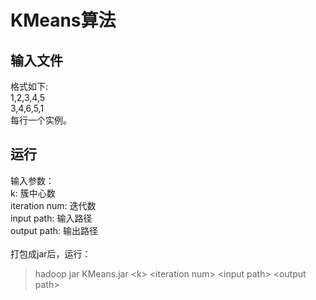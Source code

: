 # KMeans算法
## 输入文件
格式如下:<br/>
1,2,3,4,5<br/>
3,4,6,5,1<br/>
每行一个实例。
## 运行
输入参数：<br>
k: 簇中心数<br/>
iteration num: 迭代数<br/>
input path: 输入路径<br/>
output path: 输出路径<br/>
<br/>打包成jar后，运行：<br/>
> hadoop jar KMeans.jar <k\> <iteration num\> <input path\> <output path\> 
